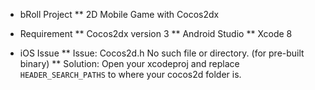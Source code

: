 * bRoll Project
** 2D Mobile Game with Cocos2dx


* Requirement
** Cocos2dx version 3
** Android Studio
** Xcode 8


* iOS Issue
** Issue: Cocos2d.h No such file or directory. (for pre-built binary)
** Solution: Open your xcodeproj and replace `HEADER_SEARCH_PATHS` to where your cocos2d folder is.
